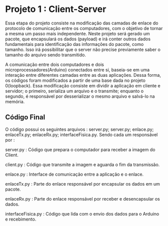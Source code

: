 

# Projeto 1 : Client-Server

  Essa etapa do projeto consiste na modificação das camadas de enlace do protocolo de comunicação entre os computadores, com o objetivo de tornar a mesma um passo mais independente. Neste projeto será gerado um pacote, que encapsulará os dados (payload) e irá conter outros dados fundamentais para identificação das informações do pacote, como tamanho. Isso irá possibilitar que o server não precise previamente saber o tamanho do arquivo sendo transmitido.


A comunicação entre dois computadores e dois microprocessadores(Arduino) conectados entre si, baseia-se em uma interação entre diferentes camadas entre as duas aplicações. Dessa forma, os códigos foram modificados a partir de uma base dada no projeto 0(loopback). Essa modificação consiste em dividir a aplicação em cliente e servidor; o primeiro, serializa um arquivo e o transmite; enquanto o segundo, é responsável por desserializar o mesmo arquivo e salvá-lo na memória. 



## Código Final

O código possui os seguintes arquivos : server.py; server.py; enlace.py; enlaceTx.py; enlaceRx.py; interfaceFisica.py. Sendo cada um responsável por :

server.py : Código que prepara o computador para receber a imagem do Client.

client.py : Código que transmite a imagem e aguarda o fim da transmissão.

enlace.py : Interface de comunicação entre a aplicação e o enlace.

enlaceTx.py : Parte do enlace responsável por encapsular os dados em um pacote.

enlaceRx.py : Parte do enlace responsável por receber e desencapsular os dados.

interfaceFisica.py : Código que lida com o envio dos dados para o Arduino e recebimento.
